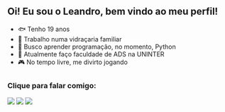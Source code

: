 ## Oi! Eu sou o Leandro, bem vindo ao meu perfil!

- 🐟 Tenho 19 anos
- 🔭 Trabalho numa vidraçaria familiar
- 🤖 Busco aprender programação, no momento, Python
- 🌱 Atualmente faço faculdade de ADS na UNINTER
- 🎮 No tempo livre, me divirto jogando
## 
<h3>Clique para falar comigo:</h3>
<div>
  <a href="mailto:leandrodasilvapereira10@gmail.com"><img src="https://img.shields.io/badge/Gmail-D14836?style=for-the-badge&logo=gmail&logoColor=white" target="_blank"></a>
  <a href="https://api.whatsapp.com/send?phone=<553592065435>" target="_blank"><img src="https://img.shields.io/badge/WhatsApp-25D366?style=for-the-badge&logo=whatsapp&logoColor=white" target="_blank"></a>
  <a href="https://www.linkedin.com/in/<leandro-da-silva-pereira-b53759285>" target="_blank"><img src="https://img.shields.io/badge/LinkedIn-0077B5?style=for-the-badge&logo=linkedin&logoColor=white" target="_blank"></a>
</div>

